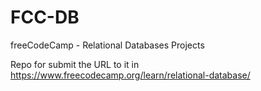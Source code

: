 # FCC-DB
freeCodeCamp - Relational Databases Projects

Repo for submit the URL to it in https://www.freecodecamp.org/learn/relational-database/
